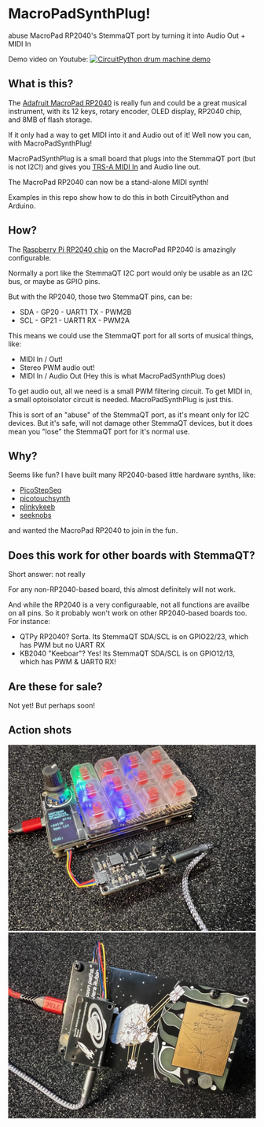 # MacroPadSynthPlug!

abuse MacroPad RP2040's StemmaQT port by turning it into Audio Out + MIDI In

Demo video on Youtube:
[![CircuitPython drum machine demo](https://img.youtube.com/vi/jMKC_18M17U/maxresdefault.jpg)](https://www.youtube.com/watch?v=jMKC_18M17U)


## What is this?

The [Adafruit MacroPad RP2040](https://learn.adafruit.com/adafruit-macropad-rp2040/overview)
is really fun and could be a great musical instrument,
with its 12 keys, rotary encoder, OLED display, RP2040 chip, and 8MB of flash storage.

If it only had a way to get MIDI into it and Audio out of it!
Well now you can, with MacroPadSynthPlug!

MacroPadSynthPlug is a small board that plugs into the StemmaQT port (but is not I2C!)
and gives you [TRS-A MIDI In](https://minimidi.world/) and Audio line out.

The MacroPad RP2040 can now be a stand-alone MIDI synth!

Examples in this repo show how to do this in both CircuitPython and Arduino.


## How?

The [Raspberry Pi RP2040 chip](https://www.raspberrypi.com/documentation/microcontrollers/rp2040.html)
on the MacroPad RP2040 is amazingly configurable.

Normally a port like the StemmaQT I2C port would only be usable as an I2C bus, or maybe as GPIO pins.

But with the RP2040, those two StemmaQT pins, can be:

- SDA - GP20 - UART1 TX - PWM2B
- SCL - GP21 - UART1 RX - PWM2A

This means we could use the StemmaQT port for all sorts of musical things, like:

- MIDI In / Out!
- Stereo PWM audio out!
- MIDI In / Audio Out  (Hey this is what MacroPadSynthPlug does)

To get audio out, all we need is a small PWM filtering circuit.
To get MIDI in, a small optoisolator circuit is needed.  MacroPadSynthPlug is just this.

This is sort of an "abuse" of the StemmaQT port, as it's meant only for I2C devices.
But it's safe, will not damage other StemmaQT devices,
but it does mean you "lose" the StemmaQT port for it's normal use.


## Why?

Seems like fun?  I have built many RP2040-based little hardware synths, like:
- [PicoStepSeq](https://github.com/todbot/picostepseq)
- [picotouchsynth](https://github.com/todbot/picotouchsynth)
- [plinkykeeb](https://github.com/todbot/plinkykeeb)
- [seeknobs](https://github.com/todbot/seeknobs)

and wanted the MacroPad RP2040 to join in the fun.

## Does this work for other boards with StemmaQT?

Short answer: not really

For any non-RP2040-based board, this almost definitely will not work.

And while the RP2040 is a very configuraable, not all functions are availbe on all pins.
So it probably won't work on other RP2040-based boards too.  For instance:

- QTPy RP2040?  Sorta. Its StemmaQT SDA/SCL is on GPIO22/23, which has PWM but no UART RX
- KB2040 "Keeboar"? Yes! Its StemmaQT SDA/SCL is on GPIO12/13, which has PWM & UART0 RX!


## Are these for sale?

Not yet!  But perhaps soon!

## Action shots

<img width=700 src="./docs/img1.jpg"><img width=700 src="./docs/img2.jpg">
